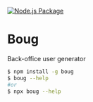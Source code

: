 [![Node.js Package](https://github.com/n1md7/boug/actions/workflows/npm-publish.yml/badge.svg?event=deployment)](https://github.com/n1md7/boug/actions/workflows/npm-publish.yml)

# Boug

Back-office user generator

```bash
$ npm install -g boug
$ boug --help
#or
$ npx boug --help
```

